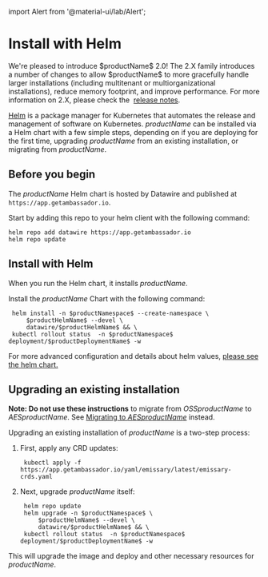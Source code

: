 import Alert from '@material-ui/lab/Alert';

# Install with Helm

<Alert severity="info">
  We're pleased to introduce $productName$ 2.0! The 2.X family introduces a number of 
  changes to allow $productName$ to more gracefully handle larger installations
  (including multitenant or multiorganizational installations), reduce memory footprint,
  and improve performance. For more information on 2.X, please check the&nbsp;
  <a href="../../release-notes">release notes</a>.
</Alert>

[Helm](https://helm.sh) is a package manager for Kubernetes that automates the release and management of software on Kubernetes. $productName$ can be installed via a Helm chart with a few simple steps, depending on if you are deploying for the first time, upgrading $productName$ from an existing installation, or migrating from $productName$.

## Before you begin

The $productName$ Helm chart is hosted by Datawire and published at `https://app.getambassador.io`.

Start by adding this repo to your helm client with the following command:

```
helm repo add datawire https://app.getambassador.io
helm repo update
```

## Install with Helm

When you run the Helm chart, it installs $productName$.


Install the $productName$ Chart with the following command:

   ```
	helm install -n $productNamespace$ --create-namespace \
		$productHelmName$ --devel \
		datawire/$productHelmName$ && \
	kubectl rollout status  -n $productNamespace$ deployment/$productDeploymentName$ -w
   ```

For more advanced configuration and details about helm values,
[please see the helm chart.](https://github.com/emissary-ingress/emissary/blob/master/charts/emissary-ingress/README.md)

## Upgrading an existing installation

**Note: Do not use these instructions** to migrate from $OSSproductName$ to $AESproductName$. See [Migrating to $AESproductName$](../upgrade-to-edge-stack/) instead.

Upgrading an existing installation of $productName$ is a two-step process:

1. First, apply any CRD updates:

   ```
    kubectl apply -f https://app.getambassador.io/yaml/emissary/latest/emissary-crds.yaml
   ```

2. Next, upgrade $productName$ itself:

   ```
    helm repo update
    helm upgrade -n $productNamespace$ \
        $productHelmName$ --devel \
        datawire/$productHelmName$ && \
    kubectl rollout status  -n $productNamespace$ deployment/$productDeploymentName$ -w
   ```

  This will upgrade the image and deploy and other necessary resources for $productName$.
